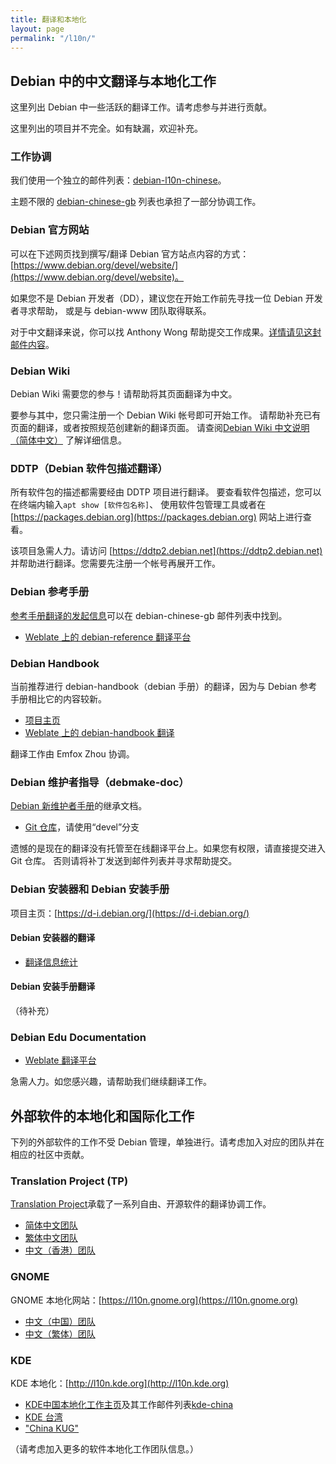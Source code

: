 ```yaml
---
title: 翻译和本地化
layout: page
permalink: "/l10n/"
---
```


## Debian 中的中文翻译与本地化工作

这里列出 Debian 中一些活跃的翻译工作。请考虑参与并进行贡献。

这里列出的项目并不完全。如有缺漏，欢迎补充。

### 工作协调

我们使用一个独立的邮件列表：[debian-l10n-chinese](https://lists.debian.org/debian-l10n-chinese/)。

主题不限的 [debian-chinese-gb](https://lists.debian.org/debian-chinese-gb/)
列表也承担了一部分协调工作。

### Debian 官方网站

可以在下述网页找到撰写/翻译 Debian 官方站点内容的方式：
[https://www.debian.org/devel/website/](https://www.debian.org/devel/website)。

如果您不是 Debian 开发者（DD），建议您在开始工作前先寻找一位 Debian 开发者寻求帮助，
或是与 debian-www 团队取得联系。

对于中文翻译来说，你可以找 Anthony Wong 帮助提交工作成果。[详情请见这封邮件内容](https://lists.debian.org/debian-chinese-gb/2016/11/msg00011.html)。

### Debian Wiki

Debian Wiki 需要您的参与！请帮助将其页面翻译为中文。

要参与其中，您只需注册一个 Debian Wiki 帐号即可开始工作。
请帮助补充已有页面的翻译，或者按照规范创建新的翻译页面。
请查阅[Debian Wiki 中文说明（简体中文）](https://wiki.debian.org/zh_CN/DebianWiki)
了解详细信息。

### DDTP（Debian 软件包描述翻译）
所有软件包的描述都需要经由 DDTP 项目进行翻译。
要查看软件包描述，您可以在终端内输入`apt show [软件包名称]`、
使用软件包管理工具或者在 [https://packages.debian.org](https://packages.debian.org) 网站上进行查看。

该项目急需人力。请访问 [https://ddtp2.debian.net](https://ddtp2.debian.net)
并帮助进行翻译。您需要先注册一个帐号再展开工作。

### Debian 参考手册

[参考手册翻译的发起信息](https://lists.debian.org/debian-chinese-gb/2016/07/msg00012.html)可以在 debian-chinese-gb 邮件列表中找到。

* [Weblate 上的 debian-reference 翻译平台](https://hosted.weblate.org/projects/debian-reference/)

### Debian Handbook

当前推荐进行 debian-handbook（debian 手册）的翻译，因为与 Debian 参考手册相比它的内容较新。

* [项目主页](https://debian-handbook.info/)
* [Weblate 上的 debian-handbook 翻译](https://hosted.weblate.org/projects/debian-handbook/)

翻译工作由 Emfox Zhou 协调。

### Debian 维护者指导（debmake-doc）

[Debian 新维护者手册](https://www.debian.org/doc/manuals/maint-guide/)的继承文档。

* [Git 仓库](https://anonscm.debian.org/git/collab-maint/debmake-doc.git)，请使用“devel”分支

遗憾的是现在的翻译没有托管至在线翻译平台上。如果您有权限，请直接提交进入 Git 仓库。
否则请将补丁发送到邮件列表并寻求帮助提交。

### Debian 安装器和 Debian 安装手册

项目主页：[https://d-i.debian.org/](https://d-i.debian.org/)

#### Debian 安装器的翻译

* [翻译信息统计](https://d-i.debian.org/l10n-stats/translation-status.html)

#### Debian 安装手册翻译

（待补充）

### Debian Edu Documentation

* [Weblate 翻译平台](https://hosted.weblate.org/projects/debian-edu-documentation/debian-edu-stretch/)

急需人力。如您感兴趣，请帮助我们继续翻译工作。

## 外部软件的本地化和国际化工作

下列的外部软件的工作不受 Debian 管理，单独进行。请考虑加入对应的团队并在相应的社区中贡献。

### Translation Project (TP)

[Translation Project](https://translationproject.org)承载了一系列自由、开源软件的翻译协调工作。

* [简体中文团队](https://translationproject.org/team/zh_CN.html)
* [繁体中文团队](https://translationproject.org/team/zh_TW.html)
* [中文（香港）团队](https://translationproject.org/team/zh_HK.html)

### GNOME

GNOME 本地化网站：[https://l10n.gnome.org](https://l10n.gnome.org)

* [中文（中国）团队](https://l10n.gnome.org/teams/zh_CN)   
* [中文（繁体）团队](https://l10n.gnome.org/teams/zh_trad)

### KDE

KDE 本地化：[http://l10n.kde.org](http://l10n.kde.org)

* [KDE中国本地化工作主页](https://community.kde.org/KDE_Localization/zh-cn)及其工作邮件列表[kde-china](https://mail.kde.org/mailman/listinfo/kde-china)
* [KDE 台湾](http://kde.linux.org.tw/)
* ["China KUG"](http://www.kde-china.org/)

（请考虑加入更多的软件本地化工作团队信息。）

